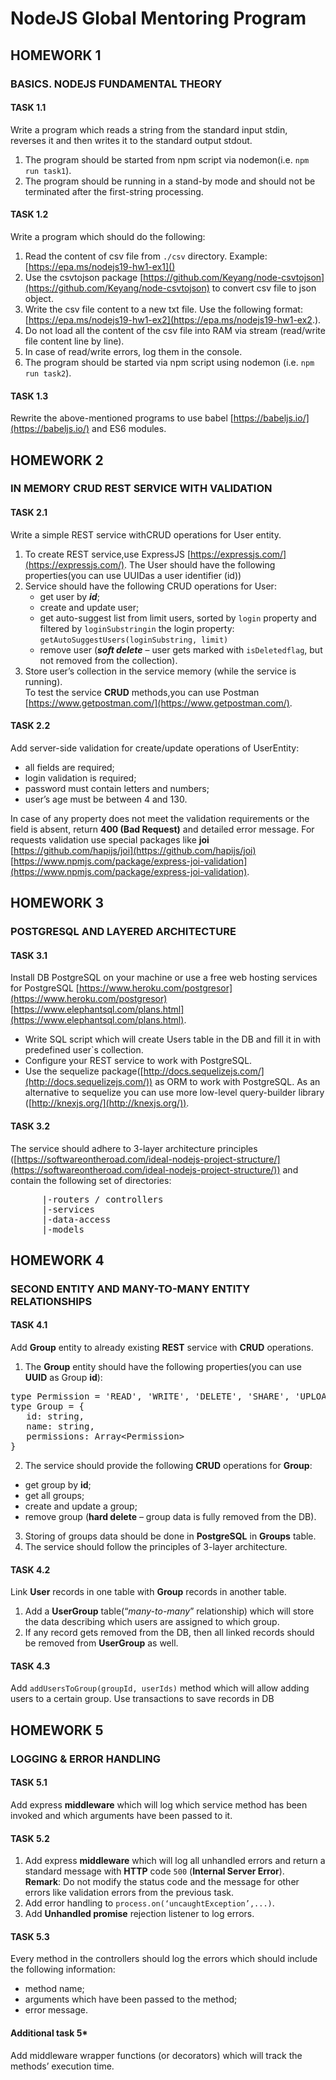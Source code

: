 # NodeJS Global Mentoring Program
## HOMEWORK 1
### BASICS. NODEJS FUNDAMENTAL THEORY
#### TASK 1.1   
Write a program which reads a string from the standard input stdin, reverses it and then writes it to the standard output stdout.  
1. The program should be started from npm script via nodemon(i.e. `npm run task1`).  
2. The program should be running in a stand-by mode and should not be terminated after the first-string processing.  

#### TASK 1.2
Write a program which should do the following:  
1. Read the content of csv file from `./csv` directory. Example: [https://epa.ms/nodejs19-hw1-ex1]()
2. Use the csvtojson package [https://github.com/Keyang/node-csvtojson](https://github.com/Keyang/node-csvtojson) to convert csv file to
   json object.
3. Write the csv file content to a new txt file.
   Use the following format: [https://epa.ms/nodejs19-hw1-ex2](https://epa.ms/nodejs19-hw1-ex2.).
4. Do not load all the content of the csv file into RAM via stream (read/write file content line by
   line).
5. In case of read/write errors, log them in the console.
6. The program should be started via npm script using nodemon (i.e. `npm run task2`).
#### TASK 1.3
Rewrite the above-mentioned programs to use babel [https://babeljs.io/](https://babeljs.io/) and ES6 modules.

## HOMEWORK 2
### IN MEMORY CRUD REST SERVICE WITH VALIDATION
#### TASK 2.1   
Write a simple REST service withCRUD operations for User entity.  
1. To create REST service,use ExpressJS [https://expressjs.com/](https://expressjs.com/). 
The User should have the following properties(you can use UUIDas a user identifier (id))
2. Service should have the following CRUD operations for User:
   - get user by **_id_**; 
   - create and update user;
   - get auto-suggest list from limit users, sorted by `login` property and filtered by `loginSubstringin` the login property: `getAutoSuggestUsers(loginSubstring, limit)`
   - remove user (**_soft delete_** – user gets marked with `isDeletedflag`, but not removed from the collection).
3. Store user’s collection in the service memory (while the service is running).   
   To test the service **CRUD** methods,you can use Postman [https://www.getpostman.com/](https://www.getpostman.com/).
#### TASK 2.2
Add server-side validation for create/update operations of UserEntity:
- all fields are required;
- login validation is required;
- password must contain letters and numbers;
- user’s age must be between 4 and 130.

In case of any property does not meet the validation requirements or the field is absent, return **400 (Bad Request)** and detailed error message.
For requests validation use special packages like **joi** [https://github.com/hapijs/joi](https://github.com/hapijs/joi) [https://www.npmjs.com/package/express-joi-validation](https://www.npmjs.com/package/express-joi-validation).
## HOMEWORK 3
### POSTGRESQL AND LAYERED ARCHITECTURE
#### TASK 3.1 
Install DB PostgreSQL on your machine or use a free web hosting services for PostgreSQL [https://www.heroku.com/postgresor](https://www.heroku.com/postgresor) [https://www.elephantsql.com/plans.html](https://www.elephantsql.com/plans.html).
- Write SQL script which will create Users table in the DB and fill it in with predefined user`s collection.
- Configure your REST service to work with PostgreSQL.
- Use the sequelize package([http://docs.sequelizejs.com/](http://docs.sequelizejs.com/)) as ORM to work with PostgreSQL. As an alternative to sequelize you can use more low-level query-builder library ([http://knexjs.org/](http://knexjs.org/)).
#### TASK 3.2
The service should adhere to 3-layer architecture principles ([https://softwareontheroad.com/ideal-nodejs-project-structure/](https://softwareontheroad.com/ideal-nodejs-project-structure/)) and 
contain the following set of directories:  
<pre>
      |-routers / controllers  
      |-services  
      |-data-access  
      |-models
</pre>
## HOMEWORK 4
### SECOND ENTITY AND MANY-TO-MANY ENTITY RELATIONSHIPS
#### TASK 4.1
Add **Group** entity to already existing **REST** service with **CRUD** operations.  
1) The **Group** entity should have the following properties(you can use **UUID** as Group **id**):
<pre>
type Permission = 'READ', 'WRITE', 'DELETE', 'SHARE', 'UPLOAD_FILES';
type Group = {
   id: string,
   name: string,
   permissions: Array&lt;Permission&gt;
}</pre>  
2) The service should provide the following **CRUD** operations for **Group**:
- get group by **id**;
- get all groups;
- create and update a group;
- remove group (**hard delete** – group data is fully removed from the DB).
3) Storing of groups data should be done in **PostgreSQL** in **Groups** table.
4) The service should follow the principles of 3-layer architecture.
#### TASK 4.2
Link **User** records in one table with **Group** records in another table.
1) Add a **UserGroup** table(“_many-to-many_” relationship) which will store the data 
describing which users are assigned to which group.
2) If any record gets removed from the DB, then all linked records should be removed from **UserGroup** as well.
#### TASK 4.3
Add `addUsersToGroup(groupId, userIds)` method which will allow adding users to a certain group. Use transactions 
to save records in DB
## HOMEWORK 5
### LOGGING & ERROR HANDLING
#### TASK 5.1
Add express **middleware** which will log which service method has been invoked and which arguments have been passed to it.  
#### TASK 5.2
1) Add express **middleware** which will log all unhandled errors and return a standard message with **HTTP** code `500` (**Internal Server Error**).  
   **Remark**: Do not modify the status code and the message for other errors like validation errors from the previous task.
2) Add error handling to `process.on(‘uncaughtException’,...)`.
3) Add **Unhandled promise** rejection listener to log errors.
#### TASK 5.3
Every method in the controllers should log the errors which should include the following information:
 - method name;
 - arguments which have been passed to the method;
 - error message.
#### Additional task 5*
Add middleware wrapper functions (or decorators) which will track the methods’ execution time.
